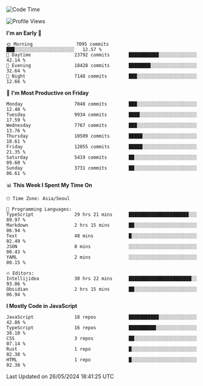 <!--START_SECTION:waka-->
![Code Time](http://img.shields.io/badge/Code%20Time-6%2C115%20hrs%2059%20mins-blue)

![Profile Views](http://img.shields.io/badge/Profile%20Views-0-blue)

**I'm an Early 🐤** 

```text
🌞 Morning                7095 commits        ███░░░░░░░░░░░░░░░░░░░░░░   12.57 % 
🌆 Daytime                23792 commits       ███████████░░░░░░░░░░░░░░   42.14 % 
🌃 Evening                18428 commits       ████████░░░░░░░░░░░░░░░░░   32.64 % 
🌙 Night                  7148 commits        ███░░░░░░░░░░░░░░░░░░░░░░   12.66 % 
```
📅 **I'm Most Productive on Friday** 

```text
Monday                   7048 commits        ███░░░░░░░░░░░░░░░░░░░░░░   12.48 % 
Tuesday                  9934 commits        ████░░░░░░░░░░░░░░░░░░░░░   17.59 % 
Wednesday                7767 commits        ███░░░░░░░░░░░░░░░░░░░░░░   13.76 % 
Thursday                 10509 commits       █████░░░░░░░░░░░░░░░░░░░░   18.61 % 
Friday                   12055 commits       █████░░░░░░░░░░░░░░░░░░░░   21.35 % 
Saturday                 5419 commits        ██░░░░░░░░░░░░░░░░░░░░░░░   09.60 % 
Sunday                   3731 commits        ██░░░░░░░░░░░░░░░░░░░░░░░   06.61 % 
```


📊 **This Week I Spent My Time On** 

```text
🕑︎ Time Zone: Asia/Seoul

💬 Programming Languages: 
TypeScript               29 hrs 21 mins      ██████████████████████░░░   89.97 % 
Markdown                 2 hrs 15 mins       ██░░░░░░░░░░░░░░░░░░░░░░░   06.94 % 
Text                     48 mins             █░░░░░░░░░░░░░░░░░░░░░░░░   02.49 % 
JSON                     8 mins              ░░░░░░░░░░░░░░░░░░░░░░░░░   00.43 % 
YAML                     2 mins              ░░░░░░░░░░░░░░░░░░░░░░░░░   00.15 % 

🔥 Editors: 
Intellijidea             30 hrs 22 mins      ███████████████████████░░   93.06 % 
Obsidian                 2 hrs 15 mins       ██░░░░░░░░░░░░░░░░░░░░░░░   06.94 % 
```

**I Mostly Code in JavaScript** 

```text
JavaScript               18 repos            ███████████░░░░░░░░░░░░░░   42.86 % 
TypeScript               16 repos            ██████████░░░░░░░░░░░░░░░   38.10 % 
CSS                      3 repos             ██░░░░░░░░░░░░░░░░░░░░░░░   07.14 % 
Rust                     1 repo              █░░░░░░░░░░░░░░░░░░░░░░░░   02.38 % 
HTML                     1 repo              █░░░░░░░░░░░░░░░░░░░░░░░░   02.38 % 
```




 Last Updated on 26/05/2024 18:41:25 UTC
<!--END_SECTION:waka-->
